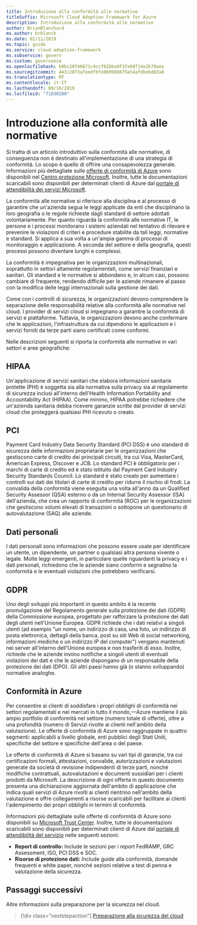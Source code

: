 ```yaml
---
title: Introduzione alla conformità alle normative
titleSuffix: Microsoft Cloud Adoption Framework for Azure
description: Introduzione alla conformità alle normative
author: BrianBlanchard
ms.author: brblanch
ms.date: 02/11/2019
ms.topic: guide
ms.service: cloud-adoption-framework
ms.subservice: govern
ms.custom: governance
ms.openlocfilehash: b0bc28f46671c4ccf62bba9f3fa68f14e2b79aee
ms.sourcegitcommit: 443c28f3afeedfbfe8b9980875a54afdbebd83a8
ms.translationtype: MT
ms.contentlocale: it-IT
ms.lasthandoff: 09/16/2019
ms.locfileid: "71030280"
---
```

# <a name="introduction-to-regulatory-compliance"></a>Introduzione alla conformità alle normative

Si tratta di un articolo introduttivo sulla conformità alle normative, di conseguenza non è destinato all'implementazione di una strategia di conformità. Lo scopo è quello di offrire una consapevolezza generale. Informazioni più dettagliate sulle [offerte di conformità di Azure](https://aka.ms/allcompliance) sono disponibili nel [Centro protezione Microsoft](https://www.microsoft.com/trustcenter/default.aspx). Inoltre, tutte le documentazioni scaricabili sono disponibili per determinati clienti di Azure dal [portale di attendibilità dei servizi Microsoft](https://servicetrust.microsoft.com).

La conformità alle normative si riferisce alla disciplina e al processo di garantire che un'azienda segua le leggi applicate da enti che disciplinano la loro geografia o le regole richieste dagli standard di settore adottati volontariamente. Per quanto riguarda la conformità alle normative IT, le persone e i processi monitorano i sistemi aziendali nel tentativo di rilevare e prevenire le violazioni di criteri e procedure stabilite da tali leggi, normative e standard. Si applica a sua volta a un'ampia gamma di processi di monitoraggio e applicazione. A seconda del settore e della geografia, questi processi possono diventare lunghi e complessi.

La conformità è impegnativa per le organizzazioni multinazionali, soprattutto in settori altamente regolamentati, come servizi finanziari e sanitari. Gli standard e le normative si abbondano e, in alcuni casi, possono cambiare di frequente, rendendo difficile per le aziende rimanere al passo con la modifica delle leggi internazionali sulla gestione dei dati.

Come con i controlli di sicurezza, le organizzazioni devono comprendere la separazione delle responsabilità relative alla conformità alle normative nel cloud. I provider di servizi cloud si impegnano a garantire la conformità di servizi e piattaforme. Tuttavia, le organizzazioni devono anche confermare che le applicazioni, l'infrastruttura da cui dipendono le applicazioni e i servizi forniti da terze parti siano certificati come conformi.

Nelle descrizioni seguenti si riporta la conformità alle normative in vari settori e aree geografiche:

## <a name="hipaa"></a>HIPAA

Un'applicazione di servizi sanitari che elabora informazioni sanitarie protette (PHI) è soggetta sia alla normativa sulla privacy sia al regolamento di sicurezza inclusi all'interno dell'Health Information Portability and Accountability Act (HIPAA). Come minimo, HIPAA potrebbe richiedere che un'azienda sanitaria debba ricevere garanzie scritte dal provider di servizi cloud che proteggerà qualsiasi PHI ricevuto o creato.

## <a name="pci"></a>PCI

Payment Card Industry Data Security Standard (PCI DSS) è uno standard di sicurezza delle informazioni proprietarie per le organizzazioni che gestiscono carte di credito dei principali circuiti, tra cui Visa, MasterCard, American Express, Discover e JCB. Lo standard PCI è obbligatorio per i marchi di carte di credito ed è stato istituito dal Payment Card Industry Security Standards Council. Lo standard è stato creato per aumentare i controlli sui dati dei titolari di carte di credito per ridurre il rischio di frodi. La convalida della conformità viene eseguita una volta all'anno da un Qualified Security Assessor (QSA) esterno o da un Internal Security Assessor (ISA) dell'azienda, che crea un rapporto di conformità (ROC) per le organizzazioni che gestiscono volumi elevati di transazioni o sottopone un questionario di autovalutazione (SAQ) alle aziende.

## <a name="personal-data"></a>Dati personali

I dati personali sono informazioni che possono essere usate per identificare un utente, un dipendente, un partner o qualsiasi altra persona vivente o legale. Molte leggi emergenti, in particolare quelle riguardanti la privacy e i dati personali, richiedono che le aziende siano conformi e segnalino la conformità e le eventuali violazioni che potrebbero verificarsi.

## <a name="gdpr"></a>GDPR

Uno degli sviluppi più importanti in questo ambito è la recente promulgazione del Regolamento generale sulla protezione dei dati (GDPR) della Commissione europea, progettato per rafforzare la protezione dei dati degli utenti nell'Unione Europea. GDPR richiede che i dati relativi a singoli utenti (ad esempio "un nome, un indirizzo di casa, una foto, un indirizzo di posta elettronica, dettagli della banca, post su siti Web di social networking, informazioni mediche o un indirizzo IP del computer") vengano mantenuti nei server all'interno dell'Unione europea e non trasferiti di esso. Inoltre, richiede che le aziende inviino notifiche a singoli utenti di eventuali violazioni dei dati e che le aziende dispongano di un responsabile della protezione dei dati (DPO). Gli altri paesi hanno già (o stanno sviluppando) normative analoghe.

## <a name="compliant-foundation-in-azure"></a>Conformità in Azure

Per consentire ai clienti di soddisfare i propri obblighi di conformità nei settori regolamentati e nei mercati in tutto il mondo,&mdash;Azure mantiene il più ampio portfolio di conformità nel settore (numero totale di offerte), oltre a una profondità (numero di Servizi rivolte ai clienti nell'ambito della valutazione). Le offerte di conformità di Azure sono raggruppate in quattro segmenti: applicabili a livello globale, enti pubblici degli Stati Uniti, specifiche del settore e specifiche dell'area o del paese.

Le offerte di conformità di Azure si basano su vari tipi di garanzie, tra cui certificazioni formali, attestazioni, convalide, autorizzazioni e valutazioni generate da società di revisione indipendenti di terze parti, nonché modifiche contrattuali, autovalutazioni e documenti sussidiari per i clienti prodotti da Microsoft. La descrizione di ogni offerta in questo documento presenta una dichiarazione aggiornata dell'ambito di applicazione che indica quali servizi di Azure rivolti ai clienti rientrino nell'ambito della valutazione e offre collegamenti a risorse scaricabili per facilitare ai clienti l'adempimento dei propri obblighi in termini di conformità.

Informazioni più dettagliate sulle offerte di conformità di Azure sono disponibili su [Microsoft Trust Center](https://www.microsoft.com/trustcenter/compliance/complianceofferings). Inoltre, tutte le documentazioni scaricabili sono disponibili per determinati clienti di Azure dal [portale di attendibilità del servizio](https://servicetrust.microsoft.com) nelle seguenti sezioni:

- **Report di controllo:** Include le sezioni per i report FedRAMP, GRC Assessment, ISO, PCI DSS e SOC.
- **Risorse di protezione dati:** Include guide alla conformità, domande frequenti e white paper, nonché sezioni relative a test di penna e valutazione della sicurezza.

## <a name="next-steps"></a>Passaggi successivi

Altre informazioni sulla preparazione per la sicurezza nel cloud.

> [!div class="nextstepaction"]
> [Preparazione alla sicurezza del cloud](./cloud-security-readiness.md)
